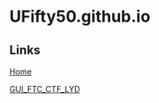 # UFifty50.github.io


<html>
    <head>
        <title>UFifty50.github.io</title>
    </head>
    <body>
        <h2>Links</h2>
        <a href="https://ufifty50.github.io/home">Home</a>
        <p>
            <a href="https://ufifty50.github.io/GUI-FTC-CTF-LYD/">GUI_FTC_CTF_LYD</a>
        </p>
    </body>
</html>
